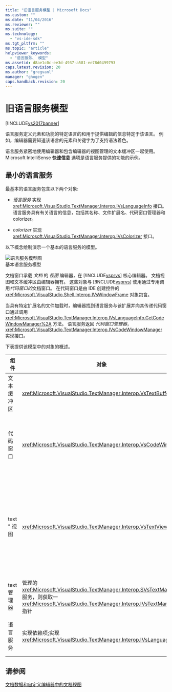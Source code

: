 ```yaml
---
title: "旧语言服务模型 | Microsoft Docs"
ms.custom: ""
ms.date: "11/04/2016"
ms.reviewer: ""
ms.suite: ""
ms.technology: 
  - "vs-ide-sdk"
ms.tgt_pltfrm: ""
ms.topic: "article"
helpviewer_keywords: 
  - "语言服务、 模型"
ms.assetid: d8ae1c0c-ee3d-4937-a581-ee78d0499793
caps.latest.revision: 20
ms.author: "gregvanl"
manager: "ghogen"
caps.handback.revision: 20
---
```

# 旧语言服务模型
[!INCLUDE[vs2017banner](../../code-quality/includes/vs2017banner.md)]

语言服务定义元素和功能的特定语言的和用于提供编辑的信息特定于该语言。  例如，编辑器需要知道该语言的元素和关键字为了支持语法着色。  
  
 语言服务紧密地使用编辑器和包含编辑器的视图管理的文本缓冲区一起使用。  Microsoft IntelliSense **快速信息** 选项是语言服务提供的功能的示例。  
  
## 最小的语言服务  
 最基本的语言服务包含以下两个对象:  
  
-   *语言服务* 实现 <xref:Microsoft.VisualStudio.TextManager.Interop.IVsLanguageInfo> 接口。  语言服务具有有关语言的信息，包括其名称、文件扩展名、代码窗口管理器和 colorizer。  
  
-   *colorizer* 实现 <xref:Microsoft.VisualStudio.TextManager.Interop.IVsColorizer> 接口。  
  
 以下概念绘制演示一个基本的语言服务的模型。  
  
 ![语言服务模型图](../../extensibility/media/vslanguageservicemodel.gif "vsLanguageServiceModel")  
基本语言服务模型  
  
 文档窗口承载 *文档* 的 *视图* 编辑器，在 [!INCLUDE[vsprvs](../../code-quality/includes/vsprvs_md.md)] 核心编辑器。  文档视图和文本缓冲区由编辑器拥有。  这些对象与 [!INCLUDE[vsprvs](../../code-quality/includes/vsprvs_md.md)] 使用通过专用调用*代码窗口的*文档窗口。  在代码窗口是由 IDE 创建控件的<xref:Microsoft.VisualStudio.Shell.Interop.IVsWindowFrame> 对象包含。  
  
 当具有特定扩展名的文件加载时，编辑器找到语言服务与该扩展并向其传递代码窗口通过调用 <xref:Microsoft.VisualStudio.TextManager.Interop.IVsLanguageInfo.GetCodeWindowManager%2A> 方法。  语言服务返回 *代码窗口管理器*， <xref:Microsoft.VisualStudio.TextManager.Interop.IVsCodeWindowManager> 实现接口。  
  
 下表提供该模型中的对象的概述。  
  
|组件|对象|功能|  
|--------|--------|--------|  
|文本缓冲区|<xref:Microsoft.VisualStudio.TextManager.Interop.VsTextBuffer>|Unicode 读\/写文本流。  使用其他编码文本是可能的。|  
|代码窗口|<xref:Microsoft.VisualStudio.TextManager.Interop.VsCodeWindow>|包含一个或多个文本视图的文档窗口。  当 [!INCLUDE[vsprvs](../../code-quality/includes/vsprvs_md.md)] 则多文档界面 \(mdi\) \(MDI\) 模式，代码窗口是 MDI 子窗体。|  
|text " 视图|<xref:Microsoft.VisualStudio.TextManager.Interop.VsTextView>|使用该键盘和鼠标，它们使用户能够导航和视图文本的窗口。  文本视图显示给用户用作编辑。  在普通编辑器窗口、 " 输出 " 窗口和 " 即时 " 窗口可以使用文本视图。  此外，您可以在代码窗口中的一个或多个文本视图。|  
|text 管理器|管理的 <xref:Microsoft.VisualStudio.TextManager.Interop.SVsTextManager> 服务，则获取一 <xref:Microsoft.VisualStudio.TextManager.Interop.IVsTextManager> 指针|维护所有元素共享的通用信息前面所述的元素。|  
|语言服务|实现依赖项;实现 <xref:Microsoft.VisualStudio.TextManager.Interop.IVsLanguageInfo>|提供编辑器以特定语言的信息 \(如显示的语法的对象，语句完成和括号匹配。|  
  
## 请参阅  
 [文档数据和自定义编辑器中的文档视图](../../extensibility/document-data-and-document-view-in-custom-editors.md)
